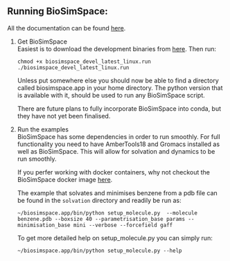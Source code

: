 Running BioSimSpace:
--------------------

All the documentation can be found [here](www.biosimspace.org).

1. Get BioSimSpace   
   Easiest is to download the development binaries from [here](https://objectstorage.eu-frankfurt-1.oraclecloud.com/p/ZH4wscDHe59T28yVJtrMH8uqifI_ih0NL5IyqxXQjSo/n/chryswoods/b/biosimspace_releases/o/biosimspace_devel_latest_linux.run).
   Then run:

   ```
   chmod +x biosimspace_devel_latest_linux.run
   ./biosimspace_devel_latest_linux.run
   ```
   Unless put somewhere else you should now be able to find a directory called biosimspace.app in your home directory. The python version that is available with it, should be used to run any BioSimSpace script. 

   There are future plans to fully incorporate BioSimSpace into conda, but they have not yet been finalised. 

2. Run the examples   
   BioSimSpace has some dependencies in order to run smoothly. For full functionality you need to have AmberTools18 and Gromacs installed as well as BioSimSpace. This will allow for solvation and dynamics to be run smoothly. 

   If you perfer working with docker containers, why not checkout the BioSimSpace docker image [here](https://cloud.docker.com/u/biosimspace/repository/docker/biosimspace/biosimspace-devel).

   The example that solvates and minimises benzene from a pdb file can be found in the `solvation` directory and readily be run as:

   ```
   ~/biosimspace.app/bin/python setup_molecule.py  --molecule benzene.pdb --boxsize 40 --parametrisation_base params --minimisation_base mini --verbose --forcefield gaff 
   ```

   To get more detailed help on setup_molecule.py you can simply run:
   ```
   ~/biosimspace.app/bin/python setup_molecule.py --help
   ```
